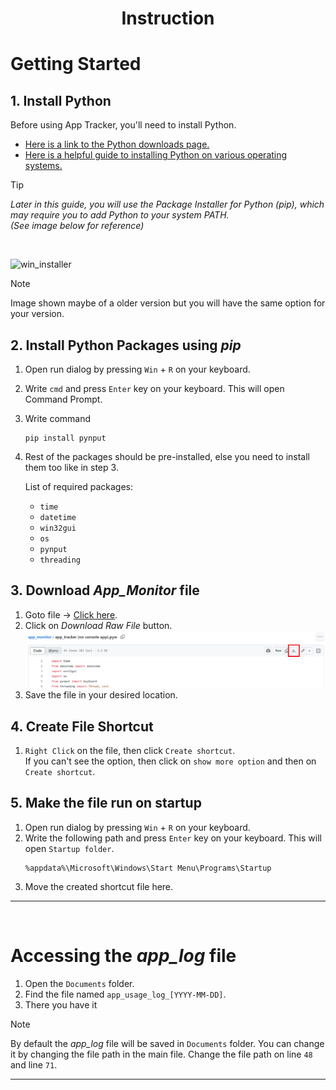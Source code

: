 # <p align="center">**Instruction**</p>
# Getting Started

## 1. Install Python

Before using App Tracker, you'll need to install Python.  
- [Here is a link to the Python downloads page.](https://www.python.org/downloads)  
- [Here is a helpful guide to installing Python on various operating systems.](https://wiki.python.org/moin/BeginnersGuide/Download)
> [!TIP]
> *Later in this guide, you will use the Package Installer for Python (pip), which may require you to add Python to your system PATH.<br/>(See image below for reference)*
<br/>

![win_installer](https://github.com/user-attachments/assets/5b099594-b1bc-48bc-a72b-38f4ea4e24ee)<br/>
> [!NOTE]
> Image shown maybe of a older version but you will have the same option for your version.


## 2. Install Python Packages using *pip*

  1. Open run dialog by pressing `Win` + `R` on your keyboard.
  2. Write `cmd` and press `Enter` key on your keyboard. This will open Command Prompt.
  3. Write command
     ```
     pip install pynput
     ```
  5. Rest of the packages should be pre-installed, else you need to install them too like in step 3.
     
     List of required packages:
       - `time`
       - `datetime`
       - `win32gui`
       - `os`
       - `pynput`
       - `threading`
## 3. Download *App_Monitor* file
  
  1. Goto file -> <a href='https://github.com/aneeshshukla/app_monitor/blob/main/app_tracker%20(no%20console%20app).pyw'>Click here</a>.
  2. Click on *Download Raw File* button.<br/>
     ![download](/docs/images/download.png)
  3. Save the file in your desired location.
## 4. Create File Shortcut
  1. `Right Click` on the file, then click `Create shortcut`.<br/>
     If you can't see the option, then click on `show more option` and then on `Create shortcut`.<br/>
## 5. Make the file run on startup
  1. Open run dialog by pressing `Win` + `R` on your keyboard.
  2. Write the following path and press `Enter` key on your keyboard. This will open `Startup folder`.
     ```
     %appdata%\Microsoft\Windows\Start Menu\Programs\Startup
     ```
  3. Move the created shortcut file here.


___
<br>

# Accessing the *app_log* file

1. Open the `Documents` folder.
2. Find the file named `app_usage_log_[YYYY-MM-DD]`.
3. There you have it

> [!NOTE]
> By default the *app_log* file will be saved in `Documents` folder.
> You can change it by changing the file path in the main file.
>   Change the file path on line `48` and line `71`.

___
<br>

